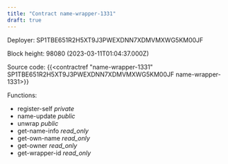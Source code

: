 ```yaml
---
title: "Contract name-wrapper-1331"
draft: true
---
```

Deployer: SP1TBE651R2H5XT9J3PWEXDNN7XDMVMXWG5KM00JF


 



Block height: 98080 (2023-03-11T01:04:37.000Z)

Source code: {{<contractref "name-wrapper-1331" SP1TBE651R2H5XT9J3PWEXDNN7XDMVMXWG5KM00JF name-wrapper-1331>}}

Functions:

* register-self _private_
* name-update _public_
* unwrap _public_
* get-name-info _read_only_
* get-own-name _read_only_
* get-owner _read_only_
* get-wrapper-id _read_only_
